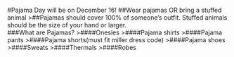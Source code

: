 <br/>
#Pajama Day will be on December 16!
##Wear pajamas OR bring a stuffed animal
>##Pajamas should cover 100% of someone’s outfit. Stuffed animals should be the size of your hand or larger.
<https://docs.google.com/document/d/1l7U88uQ5CqiQaDYu4-fFUIulh_Whcylhskw6RLNSFTQ/edit?ts=5841d1ab>
</br>
###What are Pajamas?
>####Onesies
>####Pajama shirts
>####Pajama pants
>####Pajama shorts(must fit miller dress code)
>####Pajama shoes
>####Sweats
>####Thermals
>####Robes




